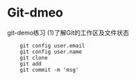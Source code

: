 # Git-dmeo
git-demo练习
(1)了解Git的工作区及文件状态

```
    git config user.email
    git config user.name
    git clone 
    git add
    git commit -m 'msg'
```
